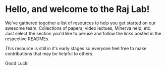 # Hello, and welcome to the Raj Lab!

We've gathered together a list of resources to help you get started on our awesome team. Collections of papers, video lectues, Minerva help, etc. Just select the section you'd like to peruse and follow the links posted in the respective READMEs.

This resource is still in it's early stages so everyone feel free to make contributions that may be helpful to others.

Good Luck!